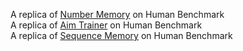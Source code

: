 A replica of [Number Memory](https://humanbenchmark.com/tests/number-memory) on Human Benchmark<br>
A replica of [Aim Trainer](https://humanbenchmark.com/tests/aim) on Human Benchmark<br>
A replica of [Sequence Memory](https://humanbenchmark.com/tests/sequence) on Human Benchmark<br>
